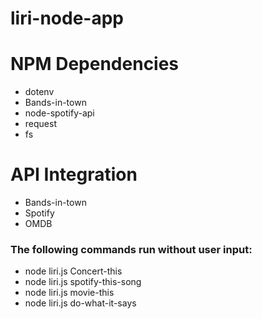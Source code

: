 # liri-node-app

# NPM Dependencies
* dotenv
* Bands-in-town
* node-spotify-api
* request
* fs

# API Integration
* Bands-in-town
* Spotify
* OMDB

### The following commands run without user input:
* node liri.js Concert-this
* node liri.js spotify-this-song
* node liri.js movie-this
* node liri.js do-what-it-says
